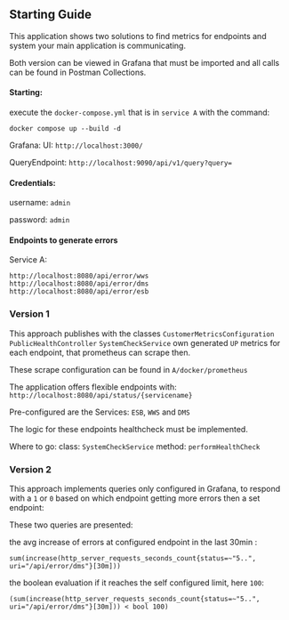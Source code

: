 ## Starting Guide


This application shows two solutions to find metrics for endpoints and system your main application is communicating.

Both version can be viewed in Grafana that must be imported and all calls can be found in Postman Collections.

#### Starting:
execute the `docker-compose.yml` that is in `service A` with the command:

`docker compose up --build -d`

Grafana:
UI: `http://localhost:3000/`

QueryEndpoint: `http://localhost:9090/api/v1/query?query=`

#### Credentials:
username: `admin`

password: `admin`

#### Endpoints to generate errors

Service A:

`http://localhost:8080/api/error/wws`
`http://localhost:8080/api/error/dms`
`http://localhost:8080/api/error/esb`

### Version 1
This approach publishes with the classes `CustomerMetricsConfiguration`  `PublicHealthController` `SystemCheckService`
own generated `UP` metrics for each endpoint, that prometheus can scrape then.

These scrape configuration can be found in `A/docker/prometheus`

The application offers flexible endpoints with: `http://localhost:8080/api/status/{servicename}`

Pre-configured are the Services: `ESB`, `WWS` and `DMS`

The logic for these endpoints healthcheck must be implemented.

Where to go: class: `SystemCheckService` method: `performHealthCheck`


### Version 2

This approach implements queries only configured in Grafana, to respond with a `1` or `0` based on which endpoint getting more errors then a set endpoint:

These two queries are presented:

the avg increase of errors at configured endpoint in the last 30min :

`sum(increase(http_server_requests_seconds_count{status=~"5..", uri="/api/error/dms"}[30m]))`

the boolean evaluation if it reaches the self configured limit, here `100`:

`(sum(increase(http_server_requests_seconds_count{status=~"5..", uri="/api/error/dms"}[30m])) < bool 100)`